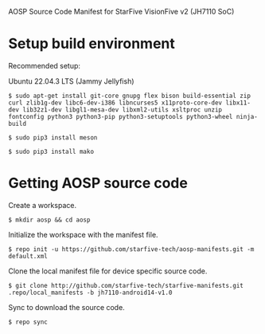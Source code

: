 AOSP Source Code Manifest for StarFive VisionFive v2 (JH7110 SoC)

# Setup build environment

Recommended setup:

Ubuntu 22.04.3 LTS (Jammy Jellyfish)

```
$ sudo apt-get install git-core gnupg flex bison build-essential zip curl zlib1g-dev libc6-dev-i386 libncurses5 x11proto-core-dev libx11-dev lib32z1-dev libgl1-mesa-dev libxml2-utils xsltproc unzip fontconfig python3 python3-pip python3-setuptools python3-wheel ninja-build
```
```
$ sudo pip3 install meson
```
```
$ sudo pip3 install mako
```


# Getting AOSP source code

Create a workspace.
```
$ mkdir aosp && cd aosp
```

Initialize the workspace with the manifest file.
```
$ repo init -u https://github.com/starfive-tech/aosp-manifests.git -m default.xml
```

Clone the local manifest file for device specific source code.
```
$ git clone http://github.com/starfive-tech/starfive-manifests.git .repo/local_manifests -b jh7110-android14-v1.0
```

Sync to download the source code.
```
$ repo sync
```
